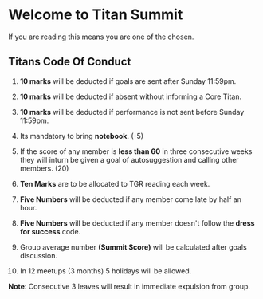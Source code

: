 # Welcome to Titan Summit

If you are reading this means you are one of the chosen.




## Titans Code Of Conduct

1. **10 marks** will be deducted if goals are sent after Sunday 11:59pm. 

2. **10 marks** will be deducted if absent without informing a Core Titan. 

3. **10 marks** will be deducted if performance is not sent before Sunday 11:59pm.

4. Its mandatory to bring **notebook**. (-5)

5. If the score of any member is **less than 60** in three consecutive weeks they will inturn be given a goal of autosuggestion and calling other members. (20)

6. **Ten Marks** are to be allocated to TGR reading each week.

7. **Five Numbers** will be deducted if any member come late by half an hour.

8. **Five Numbers** will be deducted if any member doesn't follow the **dress for success** code.

9. Group average number **(Summit Score)** will be calculated after goals discussion.

10. In 12 meetups (3 months) 5 holidays will be allowed.

**Note**: Consecutive 3 leaves will result in immediate expulsion from group.

